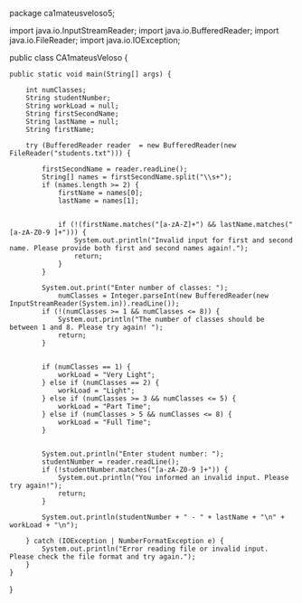 package ca1mateusveloso5;

import java.io.InputStreamReader;
import java.io.BufferedReader;
import java.io.FileReader;
import java.io.IOException;

public class CA1mateusVeloso {

    public static void main(String[] args) {
        
        int numClasses;
        String studentNumber;
        String workLoad = null;
        String firstSecondName;
        String lastName = null;
        String firstName;

        try (BufferedReader reader  = new BufferedReader(new FileReader("students.txt"))) {

            firstSecondName = reader.readLine();
            String[] names = firstSecondName.split("\\s+");
            if (names.length >= 2) {
                firstName = names[0];
                lastName = names[1];
                  

                if (!(firstName.matches("[a-zA-Z]+") && lastName.matches("[a-zA-Z0-9 ]+"))) {
                    System.out.println("Invalid input for first and second name. Please provide both first and second names again!.");
                    return;
                }
            } 
            
            System.out.print("Enter number of classes: ");
                numClasses = Integer.parseInt(new BufferedReader(new InputStreamReader(System.in)).readLine());
            if (!(numClasses >= 1 && numClasses <= 8)) {
                System.out.println("The number of classes should be between 1 and 8. Please try again! ");
                return;
            }

            
            if (numClasses == 1) {
                workLoad = "Very Light";
            } else if (numClasses == 2) {
                workLoad = "Light";
            } else if (numClasses >= 3 && numClasses <= 5) {
                workLoad = "Part Time";
            } else if (numClasses > 5 && numClasses <= 8) {
                workLoad = "Full Time";
            }

            
            System.out.println("Enter student number: ");
            studentNumber = reader.readLine();
            if (!studentNumber.matches("[a-zA-Z0-9 ]+")) {
                System.out.println("You informed an invalid input. Please try again!");
                return;
            }

            System.out.println(studentNumber + " - " + lastName + "\n" + workLoad + "\n");

        } catch (IOException | NumberFormatException e) {
            System.out.println("Error reading file or invalid input. Please check the file format and try again.");
        }
    }
}

